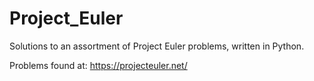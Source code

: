 # Project_Euler

Solutions to an assortment of Project Euler problems, written in Python.

Problems found at: https://projecteuler.net/
